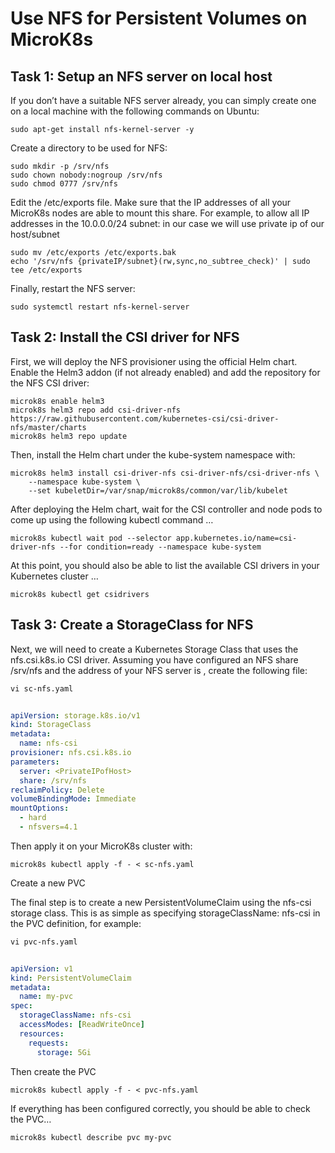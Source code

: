 # Use NFS for Persistent Volumes on MicroK8s

## Task 1: Setup an NFS server on local host

If you don’t have a suitable NFS server already, you can simply create one on a local machine with the following commands on Ubuntu:
```
sudo apt-get install nfs-kernel-server -y
```

Create a directory to be used for NFS:
```
sudo mkdir -p /srv/nfs
sudo chown nobody:nogroup /srv/nfs
sudo chmod 0777 /srv/nfs
```

Edit the /etc/exports file. Make sure that the IP addresses of all your MicroK8s nodes are able to mount this share. For example, to allow all IP addresses in the 10.0.0.0/24 subnet: in our case we will use private ip of our host/subnet
```
sudo mv /etc/exports /etc/exports.bak
echo '/srv/nfs {privateIP/subnet}(rw,sync,no_subtree_check)' | sudo tee /etc/exports
```

Finally, restart the NFS server:
```
sudo systemctl restart nfs-kernel-server
```

## Task 2: Install the CSI driver for NFS

First, we will deploy the NFS provisioner using the official Helm chart. Enable the Helm3 addon (if not already enabled) and add the repository for the NFS CSI driver:
```
microk8s enable helm3
microk8s helm3 repo add csi-driver-nfs https://raw.githubusercontent.com/kubernetes-csi/csi-driver-nfs/master/charts
microk8s helm3 repo update
```

Then, install the Helm chart under the kube-system namespace with:
```
microk8s helm3 install csi-driver-nfs csi-driver-nfs/csi-driver-nfs \
    --namespace kube-system \
    --set kubeletDir=/var/snap/microk8s/common/var/lib/kubelet
```

After deploying the Helm chart, wait for the CSI controller and node pods to come up using the following kubectl command …
```
microk8s kubectl wait pod --selector app.kubernetes.io/name=csi-driver-nfs --for condition=ready --namespace kube-system
```

At this point, you should also be able to list the available CSI drivers in your Kubernetes cluster …
```
microk8s kubectl get csidrivers
```

## Task 3: Create a StorageClass for NFS

Next, we will need to create a Kubernetes Storage Class that uses the nfs.csi.k8s.io CSI driver. Assuming you have configured an NFS share /srv/nfs and the address of your NFS server is <privateIPofHost>, create the following file:

```
vi sc-nfs.yaml
```

```yaml
 
apiVersion: storage.k8s.io/v1
kind: StorageClass
metadata:
  name: nfs-csi
provisioner: nfs.csi.k8s.io
parameters:
  server: <PrivateIPofHost>
  share: /srv/nfs
reclaimPolicy: Delete
volumeBindingMode: Immediate
mountOptions:
  - hard
  - nfsvers=4.1
```
Then apply it on your MicroK8s cluster with:
```
microk8s kubectl apply -f - < sc-nfs.yaml
```

Create a new PVC

 The final step is to create a new PersistentVolumeClaim using the nfs-csi storage class. This is as simple as specifying storageClassName: nfs-csi in the PVC definition, for example:

```
vi pvc-nfs.yaml
```

```yaml
 
apiVersion: v1
kind: PersistentVolumeClaim
metadata:
  name: my-pvc
spec:
  storageClassName: nfs-csi
  accessModes: [ReadWriteOnce]
  resources:
    requests:
      storage: 5Gi
```

 Then create the PVC  
```
microk8s kubectl apply -f - < pvc-nfs.yaml
```
  If everything has been configured correctly, you should be able to check the PVC…

```
microk8s kubectl describe pvc my-pvc
```


	
